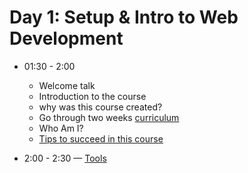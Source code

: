 # Day 1: Setup & Intro to Web Development

- 01:30 - 2:00

  - Welcome talk
  - Introduction to the course
  - why was this course created?
  - Go through two weeks [curriculum](../)
  - Who Am I?
  - [Tips to succeed in this course](./tips.md)


- 2:00 - 2:30 — [Tools](./tools.md)
